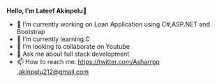 **Hello, I'm Lateef Akinpelu**👋


- 🔭 I’m currently working on Loan Application using C#,ASP.NET and Bootstrap
- 🌱 I’m currently learning C
- 👯 I’m looking to collaborate on Youtube
- 💬 Ask me about full stack development
- 📫 How to reach me: https://twitter.com/Asharrpp 
   ,akinpelu212@gmail.com
